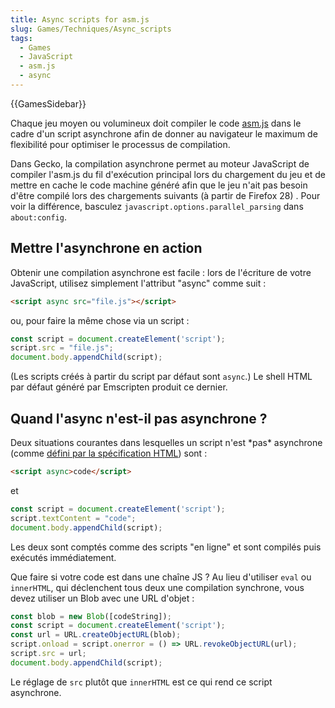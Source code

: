 ```yaml
---
title: Async scripts for asm.js
slug: Games/Techniques/Async_scripts
tags:
  - Games
  - JavaScript
  - asm.js
  - async
---
```

{{GamesSidebar}}

Chaque jeu moyen ou volumineux doit compiler le code [asm.js](/en-US/docs/Games/Tools/asm.js) dans le cadre d'un script asynchrone afin de donner au navigateur le maximum de flexibilité pour optimiser le processus de compilation.

Dans Gecko, la compilation asynchrone permet au moteur JavaScript de compiler l'asm.js du fil d'exécution principal lors du chargement du jeu et de mettre en cache le code machine généré afin que le jeu n'ait pas besoin d'être compilé lors des chargements suivants (à partir de Firefox 28) . Pour voir la différence, basculez `javascript.options.parallel_parsing` dans `about:config`.

## Mettre l'asynchrone en action

Obtenir une compilation asynchrone est facile&nbsp;: lors de l'écriture de votre JavaScript, utilisez simplement l'attribut "async" comme suit&nbsp;:

```html
<script async src="file.js"></script>
```

ou, pour faire la même chose via un script&nbsp;:

```js
const script = document.createElement('script');
script.src = "file.js";
document.body.appendChild(script);
```

(Les scripts créés à partir du script par défaut sont `async`.) Le shell HTML par défaut généré par Emscripten produit ce dernier.

## Quand l'async n'est-il pas asynchrone&nbsp;?

Deux situations courantes dans lesquelles un script n'est \*pas\* asynchrone (comme [défini par la spécification HTML](https://html.spec.whatwg.org/multipage/scripting.html)) sont&nbsp;:

```html
<script async>code</script>
```

et

```js
const script = document.createElement('script');
script.textContent = "code";
document.body.appendChild(script);
```

Les deux sont comptés comme des scripts "en ligne" et sont compilés puis exécutés immédiatement.

Que faire si votre code est dans une chaîne JS&nbsp;? Au lieu d'utiliser `eval` ou `innerHTML`, qui déclenchent tous deux une compilation synchrone, vous devez utiliser un Blob avec une URL d'objet&nbsp;:

```js
const blob = new Blob([codeString]);
const script = document.createElement('script');
const url = URL.createObjectURL(blob);
script.onload = script.onerror = () => URL.revokeObjectURL(url);
script.src = url;
document.body.appendChild(script);
```

Le réglage de `src` plutôt que `innerHTML` est ce qui rend ce script asynchrone.
